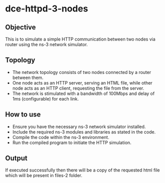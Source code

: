 
# dce-httpd-3-nodes




## Objective
This is to simulate a simple HTTP communication between two nodes via router using the ns-3 network simulator.
##  Topology
- The network topology consists of two nodes connected by a router between them.
- One node acts as an HTTP server, serving an HTML file, while other node acts as an HTTP client, requesting the file from the server.
- The network is stimulated with a bandwidth of 100Mbps and delay of 1ms (configurable) for each link.
## How to use
- Ensure you have the necessary ns-3 network simulator installed.
- Include the required ns-3 modules and libraries as stated in the code.
- Compile the code within the ns-3 environment.
- Run the compiled program to initiate the HTTP simulation.
## Output
If executed successfully then there will be a copy of the requested html file which will be present in files-2 folder.
